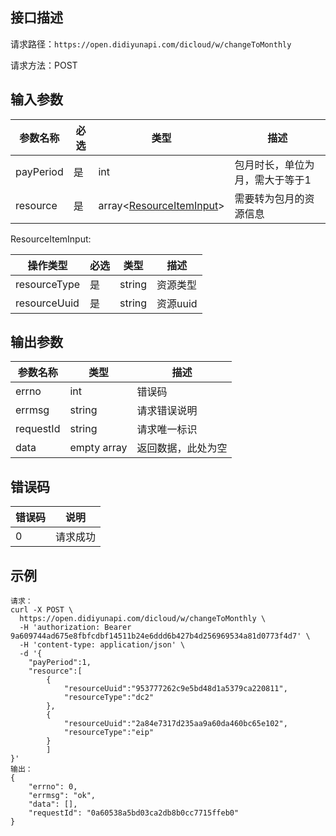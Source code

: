 ## 接口描述
请求路径：`https://open.didiyunapi.com/dicloud/w/changeToMonthly`

请求方法：POST

## 输入参数
|参数名称 | 必选 | 类型 | 描述|
|--------|-----|-----|-----|
| payPeriod | 是 | int |  包月时长，单位为月，需大于等于1  |
| resource | 是 | array<[ResourceItemInput](#ResourceItemInput)> | 需要转为包月的资源信息  |

<span id="ResourceItemInput"></span>
ResourceItemInput:

| 操作类型 | 必选 |类型 |描述  |
|------|-----|-----| ----- |
| resourceType  | 是  | string | 资源类型 |
| resourceUuid  | 是 | string | 资源uuid |


## 输出参数
|参数名称  | 类型 | 描述|
|--------|-----|-----|
|errno | int  |错误码 |
|errmsg|string|请求错误说明	|
|requestId |string|请求唯一标识 |
| data | empty array | 返回数据，此处为空 |


## 错误码
|错误码 | 说明    |
|------|--------|
| 0    | 请求成功  |

## 示例

```
请求：
curl -X POST \
  https://open.didiyunapi.com/dicloud/w/changeToMonthly \
  -H 'authorization: Bearer 9a609744ad675e8fbfcdbf14511b24e6ddd6b427b4d256969534a81d0773f4d7' \
  -H 'content-type: application/json' \
  -d '{
	"payPeriod":1,
	"resource":[
		{
			"resourceUuid":"953777262c9e5bd48d1a5379ca220811",
			"resourceType":"dc2"
		},
		{
			"resourceUuid":"2a84e7317d235aa9a60da460bc65e102",
			"resourceType":"eip"
		}
		]
}'
输出：
{
    "errno": 0,
    "errmsg": "ok",
    "data": [],
    "requestId": "0a60538a5bd03ca2db8b0cc7715ffeb0"
}
```